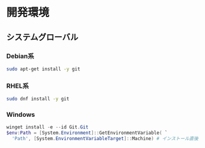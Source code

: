 # 開発環境
## システムグローバル
### Debian系
```sh
sudo apt-get install -y git
```

### RHEL系
```sh
sudo dnf install -y git
```

### Windows
```powershell
winget install -e --id Git.Git
$env:Path = [System.Environment]::GetEnvironmentVariable( `
  'Path', [System.EnvironmentVariableTarget]::Machine) # インストール直後にGitをすぐ使えるように、システムレベルのPath環境変数を現在のPowerShellセッションに反映
```
